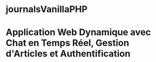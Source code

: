 # journalsVanillaPHP

# Application Web Dynamique avec Chat en Temps Réel, Gestion d'Articles et Authentification
